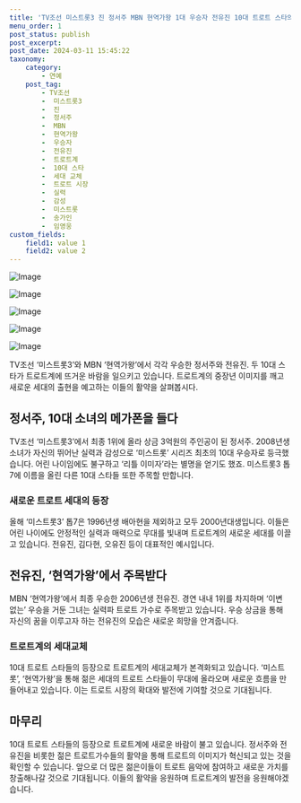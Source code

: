 ```yaml
---
title: 'TV조선 미스트롯3 진 정서주 MBN 현역가왕 1대 우승자 전유진 10대 트로트 스타의 등장'
menu_order: 1
post_status: publish
post_excerpt: 
post_date: 2024-03-11 15:45:22
taxonomy:
    category:
        - 연예
    post_tag:
        - TV조선
        -  미스트롯3
        -  진
        -  정서주
        -  MBN
        -  현역가왕
        -  우승자
        -  전유진
        -  트로트계
        -  10대 스타
        -  세대 교체
        -  트로트 시장
        -  실력
        -  감성
        -  미스트롯
        -  송가인
        -  임영웅
custom_fields:
    field1: value 1
    field2: value 2
---
```


![Image](https://mimgnews.pstatic.net/image/468/2024/03/11/0001037928_001_20240311070102186.png?type=w540)

![Image](https://ssl.pstatic.net/mimgnews/image/468/2024/03/11/0001037928_002_20240311070102233.jpg?type=w540)

![Image](https://mimgnews.pstatic.net/image/468/2024/03/11/0001037928_003_20240311070102270.jpeg?type=w540)

![Image](https://ssl.pstatic.net/mimgnews/image/468/2024/03/11/0001037928_004_20240311070102319.jpg?type=w540)

![Image](https://mimgnews.pstatic.net/image/468/2024/03/11/0001037928_005_20240311070102354.png?type=w540)

TV조선 ‘미스트롯3’와 MBN ‘현역가왕’에서 각각 우승한 정서주와 전유진. 두 10대 스타가 트로트계에 뜨거운 바람을 일으키고 있습니다. 트로트계의 중장년 이미지를 깨고 새로운 세대의 출현을 예고하는 이들의 활약을 살펴봅시다.
## 정서주, 10대 소녀의 메가폰을 들다
TV조선 ‘미스트롯3’에서 최종 1위에 올라 상금 3억원의 주인공이 된 정서주. 2008년생 소녀가 자신의 뛰어난 실력과 감성으로 ‘미스트롯’ 시리즈 최초의 10대 우승자로 등극했습니다. 어린 나이임에도 불구하고 ‘리틀 이미자’라는 별명을 얻기도 했죠. 미스트롯3 톱7에 이름을 올린 다른 10대 스타들 또한 주목할 만합니다.
### 새로운 트로트 세대의 등장
올해 ‘미스트롯3’ 톱7은 1996년생 배아현을 제외하고 모두 2000년대생입니다. 이들은 어린 나이에도 안정적인 실력과 매력으로 무대를 빛내며 트로트계의 새로운 세대를 이끌고 있습니다. 전유진, 김다현, 오유진 등이 대표적인 예시입니다.
## 전유진, ‘현역가왕’에서 주목받다
MBN ‘현역가왕’에서 최종 우승한 2006년생 전유진. 경연 내내 1위를 차지하며 ‘이변 없는’ 우승을 거둔 그녀는 실력파 트로트 가수로 주목받고 있습니다. 우승 상금을 통해 자신의 꿈을 이루고자 하는 전유진의 모습은 새로운 희망을 안겨줍니다.
### 트로트계의 세대교체
10대 트로트 스타들의 등장으로 트로트계의 세대교체가 본격화되고 있습니다. ‘미스트롯’, ‘현역가왕’을 통해 젊은 세대의 트로트 스타들이 무대에 올라오며 새로운 흐름을 만들어내고 있습니다. 이는 트로트 시장의 확대와 발전에 기여할 것으로 기대됩니다.
## 마무리
10대 트로트 스타들의 등장으로 트로트계에 새로운 바람이 불고 있습니다. 정서주와 전유진을 비롯한 젊은 트로트가수들의 활약을 통해 트로트의 이미지가 혁신되고 있는 것을 확인할 수 있습니다. 앞으로 더 많은 젊은이들이 트로트 음악에 참여하고 새로운 가치를 창출해나갈 것으로 기대됩니다. 이들의 활약을 응원하며 트로트계의 발전을 응원해야겠습니다.
